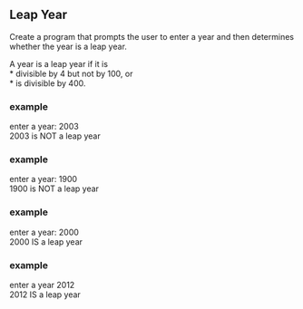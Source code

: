 Leap Year
---------

Create a program that prompts the user to enter a year and then determines whether the year is a leap year.

A year is a leap year if it is  
	* divisible by 4 but not by 100, or   
	* is divisible by 400.

### example ###
enter a year: 2003  
2003 is NOT a leap year

### example ###
enter a year: 1900  
1900 is NOT a leap year

### example ###
enter a year: 2000  
2000 IS a leap year  

### example ###
enter a year 2012  
2012 IS a leap year

